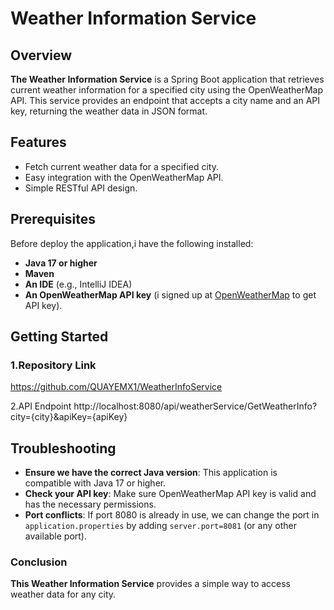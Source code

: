 # Weather Information Service

## Overview

**The Weather Information Service** is a Spring Boot application that retrieves current weather information for a specified city using the OpenWeatherMap API. This service provides an endpoint that accepts a city name and an API key, returning the weather data in JSON format.

## Features

- Fetch current weather data for a specified city.
- Easy integration with the OpenWeatherMap API.
- Simple RESTful API design.

## Prerequisites

Before deploy the application,i have the following installed:

- **Java 17 or higher**
- **Maven**
- **An IDE** (e.g., IntelliJ IDEA)
- **An OpenWeatherMap API key** (i signed up at [OpenWeatherMap](https://openweathermap.org/api) to get API key).

## Getting Started

### 1.Repository Link
   https://github.com/QUAYEMX1/WeatherInfoService

   2.API Endpoint
   http://localhost:8080/api/weatherService/GetWeatherInfo?city={city}&apiKey={apiKey}

   ## Troubleshooting

- **Ensure we have the correct Java version**: This application is compatible with Java 17 or higher.
- **Check your API key**: Make sure OpenWeatherMap API key is valid and has the necessary permissions.
- **Port conflicts**: If port 8080 is already in use, we can change the port in `application.properties` by adding `server.port=8081` (or any other available port).


### Conclusion
**This Weather Information Service** provides a simple way to access weather data for any city.
